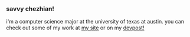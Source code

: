 ### savvy chezhian!
i'm a computer science major at the university of texas at austin. you can check out some of my work at [my site](https://svvc.dev)
or on my [devpost!](https://devpost.com/savvychez)


<!--
**savvychez/savvychez** is a ✨ _special_ ✨ repository because its `README.md` (this file) appears on your GitHub profile.

Here are some ideas to get you started:

- 🔭 I’m currently working on ...
- 🌱 I’m currently learning ...
- 👯 I’m looking to collaborate on ...
- 🤔 I’m looking for help with ...
- 💬 Ask me about ...
- 📫 How to reach me: ...
- 😄 Pronouns: ...
- ⚡ Fun fact: ...
-->
